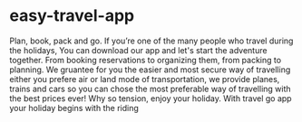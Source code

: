 # easy-travel-app
Plan, book, pack and go.  If you’re one of the many people who travel during the holidays, You can download our app and let's start the adventure together. From booking reservations to organizing them, from packing to planning. We gruantee for you the easier and most secure way of travelling either you prefere air  or land mode of transportation, we provide planes, trains and cars so you can chose the most preferable way of travelling with the best prices ever!  Why so tension, enjoy your holiday. With travel go app your holiday begins with the riding
